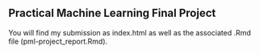 ## Practical Machine Learning Final Project

You will find my submission as index.html as well as the associated .Rmd file (pml-project_report.Rmd).
